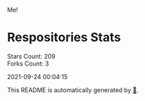 Me!

# Respositories Stats
Stars Count: 209  
Forks Count: 3

2021-09-24 00:04:15  

This README is automatically generated by [🐰](https://github.com/rnitta/rnitta).
